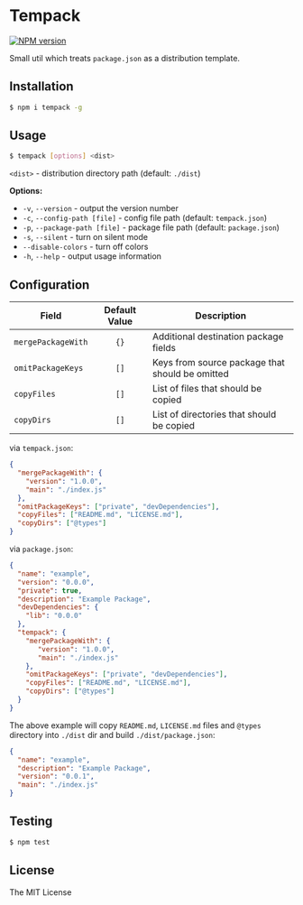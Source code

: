 # Tempack

[![NPM version][npm-image]][npm-url]

Small util which treats `package.json` as a distribution template.

## Installation

```bash
$ npm i tempack -g
```

## Usage
```bash
$ tempack [options] <dist>
```

`<dist>` - distribution directory path (default: `./dist`)

**Options:**

* `-v`, `--version` - output the version number
* `-c`, `--config-path [file]` - config file path (default: `tempack.json`)
* `-p`, `--package-path [file]` - package file path (default: `package.json`)
* `-s`, `--silent` - turn on silent mode
* `--disable-colors` - turn off colors
* `-h`, `--help` - output usage information

## Configuration 

| Field 	| Default Value 	| Description 	|
|--------------------	|:-------------:	|-------------------------------------------------	|
| `mergePackageWith` 	| `{}` 	| Additional destination package fields 	|
| `omitPackageKeys` 	| `[]` 	| Keys from source package that should be omitted 	|
| `copyFiles` 	| `[]` 	| List of files that should be copied 	|
| `copyDirs` 	| `[]` 	| List of directories that should be copied 	|

via `tempack.json`:

```json
{
  "mergePackageWith": {
    "version": "1.0.0",
    "main": "./index.js"
  },
  "omitPackageKeys": ["private", "devDependencies"],
  "copyFiles": ["README.md", "LICENSE.md"],
  "copyDirs": ["@types"]
}
```

via `package.json`:

```json
{
  "name": "example",
  "version": "0.0.0",
  "private": true,
  "description": "Example Package",
  "devDependencies": {
    "lib": "0.0.0"
  },
  "tempack": {
    "mergePackageWith": {
       "version": "1.0.0",
       "main": "./index.js"
    },
    "omitPackageKeys": ["private", "devDependencies"],
    "copyFiles": ["README.md", "LICENSE.md"],
    "copyDirs": ["@types"]
  }
}
```

The above example will copy `README.md`, `LICENSE.md` files and `@types` directory into `./dist` dir and build `./dist/package.json`:

```json
{
  "name": "example",
  "description": "Example Package",
  "version": "0.0.1",
  "main": "./index.js"
}
```

## Testing

```bash
$ npm test
```

## License

The MIT License

[npm-image]: https://badge.fury.io/js/tempack.svg
[npm-url]: https://npmjs.org/package/tempack